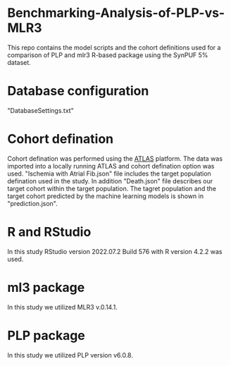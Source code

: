 # Benchmarking-Analysis-of-PLP-vs-MLR3 
This repo contains the model scripts and the cohort definitions used for a comparison of PLP and mlr3 R-based package using the SynPUF 5% dataset.


# Database configuration
"DatabaseSettings.txt" 

# Cohort defination
Cohort defination was performed using the [ATLAS](https://atlas-demo.ohdsi.org/#/home) platform. The data was imported into a locally running ATLAS and cohort defination option was used. "Ischemia with Atrial Fib.json" file includes the target population defination used in the study. In addition "Death.json" file describes our target cohort within the target population. The tagret population and the target cohort predicted by the machine learning models is shown in "prediction.json". 

# R and RStudio
In this study RStudio version 2022.07.2 Build 576 with R version 4.2.2 was used. 

# ml3 package
In this study we utilized MLR3 v.0.14.1.

# PLP package 
In this study we utilized PLP version v6.0.8.






